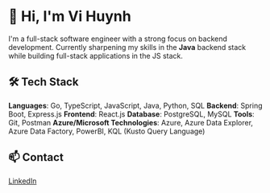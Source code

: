 # 👋 Hi, I'm Vi Huynh

I'm a full-stack software engineer with a strong focus on backend development. Currently sharpening my skills in the **Java** backend stack while building full-stack applications in the JS stack.


## 🛠 Tech Stack

**Languages**: Go, TypeScript, JavaScript, Java, Python, SQL
**Backend**: Spring Boot, Express.js 
**Frontend**: React.js
**Database**: PostgreSQL, MySQL
**Tools**: Git, Postman
**Azure/Microsoft Technologies**: Azure, Azure Data Explorer, Azure Data Factory, PowerBI, KQL (Kusto Query Language)


## 📫 Contact

[LinkedIn](https://www.linkedin.com/in/vthwin/)

